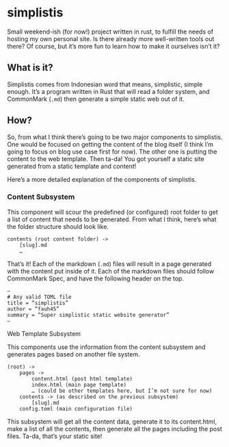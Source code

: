 # simplistis

Small weekend-ish (for now!) project written in rust, to fulfill the needs of hosting my own personal site. Is there already more well-written tools out there? Of course, but it’s more fun to learn how to make it ourselves isn’t it?

## What is it?

Simplistis comes from Indonesian word that means, simplistic, simple enough. It’s a program written in Rust that will read a folder system, and CommonMark (`.md`) then generate a simple static web out of it.

## How?

So, from what I think there’s going to be two major components to simplistis. One would be focused on getting the content of the blog itself (I think I’m going to focus on blog use case first for now). The other one is putting the content to the web template. Then ta-da! You got yourself a static site generated from a static template and content!

Here’s a more detailed explanation of the components of simplistis.

### Content Subsystem

This component will scour the predefined (or configured) root folder to get a list of content that needs to be generated. From what I think, here’s what the folder structure should look like.

```
contents (root content folder) ->
	[slug].md
	…
```

That’s it! Each of the markdown (`.md`) files will result in a page generated with the content put inside of it. Each of the markdown files should follow CommonMark Spec, and have the following header on the top.

```
—
# Any valid TOML file
title = “simplistis”
author = “fauh45”
summary = “Super simplistic static website generator”
—
```

Web Template Subsystem

This components use the information from the content subsystem and generates pages based on another file system.

```
(root) ->
	pages ->
		content.html (post html template)
		index.html (main page template)
		… (could be other templates here, but I’m not sure for now)
	contents -> (as described on the previous subsystem)
		[slug].md 
	config.toml (main configuration file)
```

This subsystem will get all the content data, generate it to its content.html, make a list of all the contents, then generate all the pages including the post files. Ta-da, that’s your static site!

